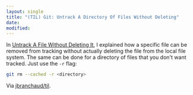 ```yaml
---
layout: single
title: "(TIL) Git: Untrack A Directory Of Files Without Deleting"
date:
modified:
---
```


In [Untrack A File Without Deleting It](untrack-a-file-without-deleting-it.md),
I explained how a specific file can be removed from tracking without
actually deleting the file from the local file system. The same can be done
for a directory of files that you don't want tracked. Just use the `-r`
flag:

```bash
git rm --cached -r <directory>
```

Via [jbranchaud/til](https://github.com/jbranchaud/til).
